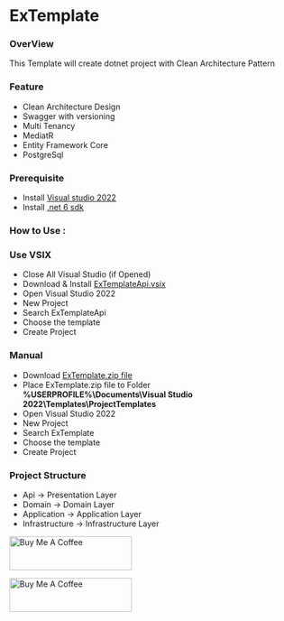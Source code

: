 # ExTemplate

### **OverView**
This Template will create dotnet project with Clean Architecture Pattern

### **Feature**
- Clean Architecture Design
- Swagger with versioning
- Multi Tenancy
- MediatR
- Entity Framework Core 
- PostgreSql

### **Prerequisite**
- Install [Visual studio 2022](https://visualstudio.microsoft.com/downloads/)
- Install [.net 6 sdk](https://dotnet.microsoft.com/en-us/download/dotnet/6.0)

### **How to Use :**
### **Use VSIX**
- Close All Visual Studio (if Opened)
- Download & Install [ExTemplateApi.vsix](https://github.com/frogerdevs/ExTemplate/blob/main/ExTemplateApi.vsix)
- Open Visual Studio 2022
- New Project
- Search ExTemplateApi
- Choose the template
- Create Project

### **Manual**
- Download [ExTemplate.zip file](https://github.com/frogerdevs/ExTemplate/blob/main/ExTemplate.zip)
- Place ExTemplate.zip file to Folder **%USERPROFILE%\Documents\Visual Studio 2022\Templates\ProjectTemplates**
- Open Visual Studio 2022
- New Project
- Search ExTemplate
- Choose the template
- Create Project

### **Project Structure**
- Api -> Presentation Layer
- Domain -> Domain Layer
- Application -> Application Layer
- Infrastructure -> Infrastructure Layer





<a href="https://www.buymeacoffee.com/frogerdevs" target="_blank"><img src="https://cdn.buymeacoffee.com/buttons/v2/default-blue.png" alt="Buy Me A Coffee" style="height: 60px !important;width: 217px !important;" ></a>

<a href="https://www.buymeacoffee.com/frogerdevs" target="_blank"><img src="https://cdn.buymeacoffee.com/buttons/v2/default-red.png" alt="Buy Me A Coffee" style="height: 60px !important;width: 217px !important;" ></a>

